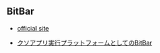 BitBar
--

- [official site](https://getbitbar.com/)

- [クソアプリ実行プラットフォームとしてのBitBar](https://www.artifactsauce.info/posts/2016/12/09/bitbar-as-a-platform-for-fxxking-app)